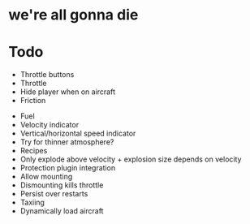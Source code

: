 # we're all gonna die

# Todo
* Throttle buttons
* Throttle
* Hide player when on aircraft
* Friction
- Fuel
- Velocity indicator
- Vertical/horizontal speed indicator
- Try for thinner atmosphere?
- Recipes
- Only explode above velocity + explosion size depends on velocity
- Protection plugin integration
- Allow mounting
- Dismounting kills throttle
- Persist over restarts
- Taxiing
- Dynamically load aircraft